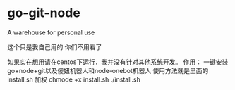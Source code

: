 # go-git-node
A warehouse for personal use

这个只是我自己用的
你们不用看了

如果实在想用请在centos下运行，我并没有针对其他系统开发。
作用：
一键安装go+node+git以及傻妞机器人和node-onebot机器人
使用方法就是里面的install.sh
加权 chmode +x install.sh
     ./install.sh
     
